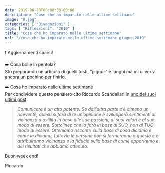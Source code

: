 ```yaml
---
date: 2019-06-28T08:00:00-00:00
description: "Cose che ho imparato nelle ultime settimane"
image: "0.jpg"
categories: [ "Divagazioni" ]
tags: [ "Riflessioni", "2019" ]
title: "Cose che ho imparato nelle ultime settimane"
url: "/cose-che-ho-imparato-nelle-ultime-settimane-giugno-2019"
---
```

❗️ Aggiornamenti sparsi!

➡️ Cosa bolle in pentola?  
Sto preparando un articolo di quelli tosti, “pignoli” e lunghi ma mi ci vorrà ancora un pochino per finirlo.

➡️ Cosa ho imparato nelle ultime settimane  
Per condividere questo pensiero cito Riccardo Scandellari in [uno dei suoi ultimi post](https://www.skande.com/perche-stai-pubblicando-questo-201906.html):

> *Comunicare è un atto potente. Se dall’altra parte c’è almeno un ricevente, questi si farà di te un’opinione e svilupperà sentimenti di vicinanza o ostilità in base alle sue passioni, ai suoi valori e al suo modo di essere. Sottolineo che lo farà in base al SUO, non al TUO modo di essere. Otteniamo riscontri sulla base di cosa diciamo e come lo diciamo, tuttavia le persone non si fermeranno a questo e ci attribuiranno vicinanza e la fiducia sulla base di come appariremo e dei risultati che abbiamo ottenuto.*

Buon week end!

Riccardo